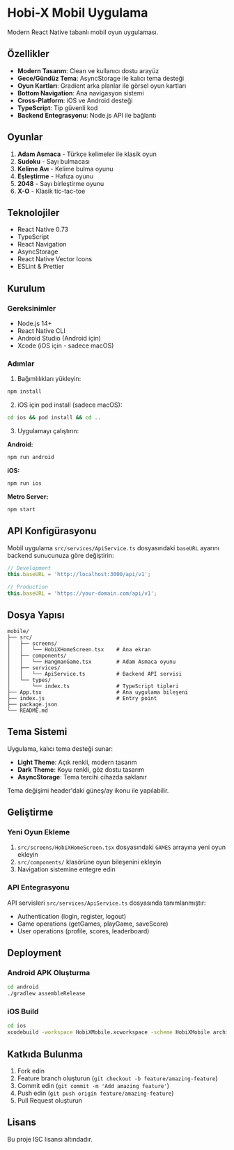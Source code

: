 # Hobi-X Mobil Uygulama

Modern React Native tabanlı mobil oyun uygulaması.

## Özellikler

- **Modern Tasarım**: Clean ve kullanıcı dostu arayüz
- **Gece/Gündüz Tema**: AsyncStorage ile kalıcı tema desteği
- **Oyun Kartları**: Gradient arka planlar ile görsel oyun kartları
- **Bottom Navigation**: Ana navigasyon sistemi
- **Cross-Platform**: iOS ve Android desteği
- **TypeScript**: Tip güvenli kod
- **Backend Entegrasyonu**: Node.js API ile bağlantı

## Oyunlar

1. **Adam Asmaca** - Türkçe kelimeler ile klasik oyun
2. **Sudoku** - Sayı bulmacası
3. **Kelime Avı** - Kelime bulma oyunu
4. **Eşleştirme** - Hafıza oyunu
5. **2048** - Sayı birleştirme oyunu
6. **X-O** - Klasik tic-tac-toe

## Teknolojiler

- React Native 0.73
- TypeScript
- React Navigation
- AsyncStorage
- React Native Vector Icons
- ESLint & Prettier

## Kurulum

### Gereksinimler

- Node.js 14+
- React Native CLI
- Android Studio (Android için)
- Xcode (iOS için - sadece macOS)

### Adımlar

1. Bağımlılıkları yükleyin:
```bash
npm install
```

2. iOS için pod install (sadece macOS):
```bash
cd ios && pod install && cd ..
```

3. Uygulamayı çalıştırın:

**Android:**
```bash
npm run android
```

**iOS:**
```bash
npm run ios
```

**Metro Server:**
```bash
npm start
```

## API Konfigürasyonu

Mobil uygulama `src/services/ApiService.ts` dosyasındaki `baseURL` ayarını backend sunucunuza göre değiştirin:

```typescript
// Development
this.baseURL = 'http://localhost:3000/api/v1';

// Production
this.baseURL = 'https://your-domain.com/api/v1';
```

## Dosya Yapısı

```
mobile/
├── src/
│   ├── screens/
│   │   └── HobiXHomeScreen.tsx    # Ana ekran
│   ├── components/
│   │   └── HangmanGame.tsx        # Adam Asmaca oyunu
│   ├── services/
│   │   └── ApiService.ts          # Backend API servisi
│   └── types/
│       └── index.ts               # TypeScript tipleri
├── App.tsx                        # Ana uygulama bileşeni
├── index.js                       # Entry point
├── package.json
└── README.md
```

## Tema Sistemi

Uygulama, kalıcı tema desteği sunar:

- **Light Theme**: Açık renkli, modern tasarım
- **Dark Theme**: Koyu renkli, göz dostu tasarım
- **AsyncStorage**: Tema tercihi cihazda saklanır

Tema değişimi header'daki güneş/ay ikonu ile yapılabilir.

## Geliştirme

### Yeni Oyun Ekleme

1. `src/screens/HobiXHomeScreen.tsx` dosyasındaki `GAMES` arrayına yeni oyun ekleyin
2. `src/components/` klasörüne oyun bileşenini ekleyin
3. Navigation sistemine entegre edin

### API Entegrasyonu

API servisleri `src/services/ApiService.ts` dosyasında tanımlanmıştır:

- Authentication (login, register, logout)
- Game operations (getGames, playGame, saveScore)
- User operations (profile, scores, leaderboard)

## Deployment

### Android APK Oluşturma

```bash
cd android
./gradlew assembleRelease
```

### iOS Build

```bash
cd ios
xcodebuild -workspace HobiXMobile.xcworkspace -scheme HobiXMobile archive
```

## Katkıda Bulunma

1. Fork edin
2. Feature branch oluşturun (`git checkout -b feature/amazing-feature`)
3. Commit edin (`git commit -m 'Add amazing feature'`)
4. Push edin (`git push origin feature/amazing-feature`)
5. Pull Request oluşturun

## Lisans

Bu proje ISC lisansı altındadır.
